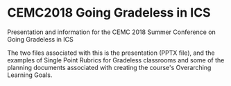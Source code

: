 # CEMC2018 Going Gradeless in ICS
Presentation and information for the CEMC 2018 Summer Conference on Going Gradeless in ICS

The two files associated with this is the presentation (PPTX file), and the examples of Single Point Rubrics for Gradeless classrooms and some of the planning documents associated with creating the course's Overarching Learning Goals.